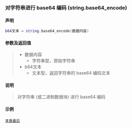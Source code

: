 ### 对字符串进行 base64 编码 (**string\.base64\_encode**)


#### 声明
```lua
b64文本 = string.base64_encode(数据内容)
```


#### 参数及返回值
> - 数据内容
>   - 字符串型，原始字符串
> - b64文本
>   - 文本型，返回字符串的 base64 编码文本


#### 说明
> 对字符串 (或二进制数据块) 进行 base64 编码  


#### 示例  
[`本章最后`](/Handbook/ext-string/samples.md)  

